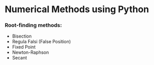 # Numerical Methods using Python

### Root-finding methods:
- Bisection
- Regula Falsi (False Position)
- Fixed Point
- Newton-Raphson
- Secant
